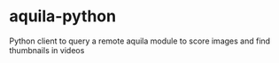 # aquila-python
Python client to query a remote aquila module to score images and find thumbnails in videos
